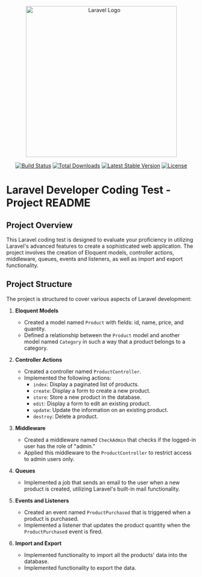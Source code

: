 <p align="center"><a href="https://laravel.com" target="_blank"><img src="https://raw.githubusercontent.com/laravel/art/master/logo-lockup/5%20SVG/2%20CMYK/1%20Full%20Color/laravel-logolockup-cmyk-red.svg" width="400" alt="Laravel Logo"></a></p>

<p align="center">
<a href="https://github.com/laravel/framework/actions"><img src="https://github.com/laravel/framework/workflows/tests/badge.svg" alt="Build Status"></a>
<a href="https://packagist.org/packages/laravel/framework"><img src="https://img.shields.io/packagist/dt/laravel/framework" alt="Total Downloads"></a>
<a href="https://packagist.org/packages/laravel/framework"><img src="https://img.shields.io/packagist/v/laravel/framework" alt="Latest Stable Version"></a>
<a href="https://packagist.org/packages/laravel/framework"><img src="https://img.shields.io/packagist/l/laravel/framework" alt="License"></a>
</p>

# Laravel Developer Coding Test - Project README

## Project Overview

This Laravel coding test is designed to evaluate your proficiency in utilizing Laravel's advanced features to create a sophisticated web application. The project involves the creation of Eloquent models, controller actions, middleware, queues, events and listeners, as well as import and export functionality.

## Project Structure

The project is structured to cover various aspects of Laravel development:

1. **Eloquent Models**
   - Created a model named `Product` with fields: id, name, price, and quantity.
   - Defined a relationship between the `Product` model and another model named `Category` in such a way that a product belongs to a category.

2. **Controller Actions**
   - Created a controller named `ProductController`.
   - Implemented the following actions:
     - `index`: Display a paginated list of products.
     - `create`: Display a form to create a new product.
     - `store`: Store a new product in the database.
     - `edit`: Display a form to edit an existing product.
     - `update`: Update the information on an existing product.
     - `destroy`: Delete a product.

3. **Middleware**
   - Created a middleware named `CheckAdmin` that checks if the logged-in user has the role of "admin."
   - Applied this middleware to the `ProductController` to restrict access to admin users only.

4. **Queues**
   - Implemented a job that sends an email to the user when a new product is created, utilizing Laravel's built-in mail functionality.

5. **Events and Listeners**
   - Created an event named `ProductPurchased` that is triggered when a product is purchased.
   - Implemented a listener that updates the product quantity when the `ProductPurchased` event is fired.

6. **Import and Export**
   - Implemented functionality to import all the products' data into the database.
   - Implemented functionality to export the data.

